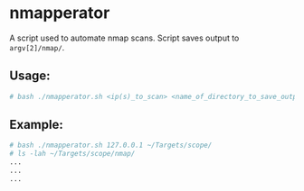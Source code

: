# nmapperator
A script used to automate nmap scans. Script saves output to `argv[2]/nmap/`.

## Usage:
```bash
# bash ./nmapperator.sh <ip(s)_to_scan> <name_of_directory_to_save_output>
```

## Example:
```bash
# bash ./nmapperator.sh 127.0.0.1 ~/Targets/scope/
# ls -lah ~/Targets/scope/nmap/
...
...
...
```

